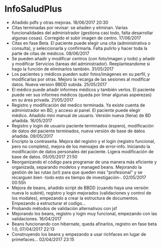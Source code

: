 # InfoSaludPlus
- Añadido pdfs y otras mejoras. 18/06/2017 20:30
- Citas terminadas por revisar: se añaden y eliminan. Varias funcionalidades del administrador (gestiona casi todo, falta desarrollar algunas cosas). Corregido el subir imagen de centro. 17/06/2017
- Citas en fase Beta. El paciente puede elegir una cita (administrativa o consulta), y seleccionarla y confirmarla. Falta pulirlo y hacer toda la parte de citas de médicos. 08/06/2017
- Se pueden añadir y modificar centros (con foto/imagen y todo) y añadir y modificar Servicios (tareas del administrador). Reeplanteandome si hago la función de eliminarlos también. 31/05/2017
- Los pacientes y médicos pueden subir fotos/imágenes en su perfil, y modificarlas por otras. Mejoro la recarga de las sesiones al modificar datos. Nueva version BBDD subida. 25/05/2017
- El médico puede añadir informes médicos y también verlos. El paciente puede ver sus informes médicos (queda por limar algunas asperezas) en su área privada. 21/05/2017
- Registro y modificación del medico terminada. Ya existe cuenta de administrador en BD, y acceso al panel. El paciente puede elegir médico. Añadido mini manual de usuario. Versión nueva (llena) de BD añadida. 16/05/2017
- Registro y login de usuario paciente terminados (espero), modificación de datos del paciente terminados, nueva versión de base de datos añadida. 09/05/2017 
- Encripto la contraseña. Mejora del registro y el login (registro funcional, pero no completo), mejora de los mensajes de error-info. Iniciando la modificación de datos personales del paciente. Ligera modificación de base de datos. 05/05/2017 21:50
- Reorganizando el código para programar de una manera más eficiente y organizada, separando modelos y managed beans. Mejorando la gestión de las rutas (url) para que queden más "profesional" y se recarguen bien -todo esto es tiempo de investigación-. 02/05/2017 00:55h
- Mejora de beans, añadido script de BBDD (cuando haya una versión nueva lo subiré), registro y login mejorados (validaciones y control de los modales), empezando a crear la estructura de documentos. Empezando a estructurar el codigo...
- Probando métodos de validación alternativos con jsf
- Mejorando los beans, registro y login muy funcional, empezando con las validaciones. 16/04/2017
- Beans funcionando con hibernate, queda afinarlos, registro en fase beta 1.0, 07/04/2017 22:13
- Construyendo los beans y empezando a usar richfaces en lugar de primefaces... 02/04/2017 23:15
